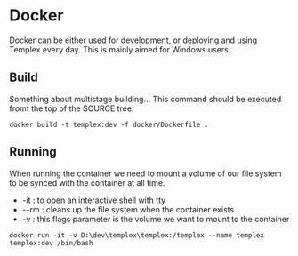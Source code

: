 # Docker

Docker can be either used for development, or deploying and using Templex every day. This is mainly aimed for Windows users.

## Build

Something about multistage building... This command should be executed fromt the top of the SOURCE tree.

`docker build -t templex:dev -f docker/Dockerfile .`

## Running

When running the container we need to mount a volume of our file system to be synced with the container at all time.

* -it : to open an interactive shell with tty
* --rm : cleans up the file system when the container exists
* -v : this flags parameter is the volume we want to mount to the container

`docker run -it -v D:\dev\templex\templex:/templex --name templex templex:dev /bin/bash`

